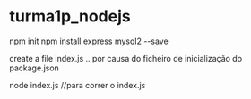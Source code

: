 # turma1p_nodejs

npm init
npm install express mysql2 --save

create a file index.js .. por causa do ficheiro de inicialização do 
package.json 

node index.js //para correr o index.js
